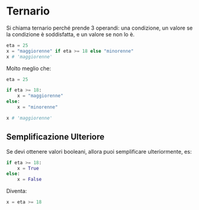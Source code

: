 # Ternario

Si chiama ternario perché prende 3 operandi: una condizione, un valore se la condizione è soddisfatta, e un valore se non lo è.

```python
eta = 25
x = "maggiorenne" if eta >= 18 else "minorenne"
x # 'maggiorenne'
```

Molto meglio che:

```python
eta = 25

if eta >= 18:
    x = "maggiorenne"
else:
    x = "minorenne"

x # 'maggiorenne'
```

## Semplificazione Ulteriore

Se devi ottenere valori booleani, allora puoi semplificare ulteriormente, es:

```python
if eta >= 18:
    x = True
else:
    x = False
```

Diventa:

```python
x = eta >= 18
```

